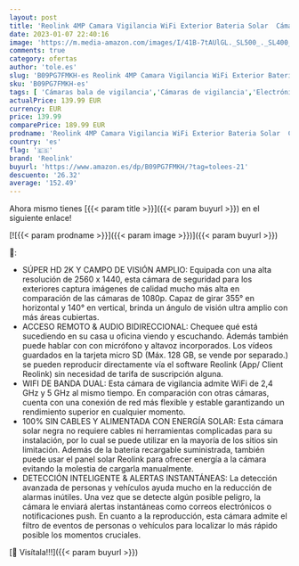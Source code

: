 ```yaml
---
layout: post
title: 'Reolink 4MP Camara Vigilancia WiFi Exterior Bateria Solar  Cámara de Vigilancia 360 Grados Sin Cable  WiFi 2 4/5 GHz  Detección Smart  Compatible con Alexa & Cloud  Argus PT Negro  con Panel Solar'
date: 2023-01-07 22:40:16
image: 'https://m.media-amazon.com/images/I/41B-7tAUlGL._SL500_._SL400_.jpg'
comments: true
category: ofertas
author: 'tole.es'
slug: 'B09PG7FMKH-es Reolink 4MP Camara Vigilancia WiFi Exterior Bateria Solar...'
sku: 'B09PG7FMKH-es'
tags: [ 'Cámaras bala de vigilancia','Cámaras de vigilancia','Electrónica','Fotografía y videocámaras','alexa','reolink','🇪🇸', ]
actualPrice: 139.99 EUR
currency: EUR
price: 139.99
comparePrice: 189.99 EUR
prodname: 'Reolink 4MP Camara Vigilancia WiFi Exterior Bateria Solar  Cámara de Vigilancia 360 Grados Sin Cable  WiFi 2 4/5 GHz  Detección Smart  Compatible con Alexa & Cloud  Argus PT Negro  con Panel Solar'
country: 'es'
flag: '🇪🇸'
brand: 'Reolink'
buyurl: 'https://www.amazon.es/dp/B09PG7FMKH/?tag=tolees-21'
descuento: '26.32'
average: '152.49'
---
```


Ahora mismo tienes [{{< param title >}}]({{< param buyurl >}}) en el siguiente enlace!

[![{{< param prodname >}}]({{< param image >}})]({{< param buyurl >}})

🔎:

- SÚPER HD 2K Y CAMPO DE VISIÓN AMPLIO: Equipada con una alta resolución de 2560 x 1440, esta cámara de seguridad para los exteriores captura imágenes de calidad mucho más alta en comparación de las cámaras de 1080p. Capaz de girar 355° en horizontal y 140° en vertical, brinda un ángulo de visión ultra amplio con más áreas cubiertas.
- ACCESO REMOTO & AUDIO BIDIRECCIONAL: Chequee qué está sucediendo en su casa u oficina viendo y escuchando. Además también puede hablar con con micrófono y altavoz incorporados. Los vídeos guardados en la tarjeta micro SD (Máx. 128 GB, se vende por separado.) se pueden reproducir directamente vía el software Reolink (App/ Client Reolink) sin necesidad de tarifa de suscripción alguna.
- WIFI DE BANDA DUAL: Esta cámara de vigilancia admite WiFi de 2,4 GHz y 5 GHz al mismo tiempo. En comparación con otras cámaras, cuenta con una conexión de red más flexible y estable garantizando un rendimiento superior en cualquier momento.
- 100% SIN CABLES Y ALIMENTADA CON ENERGÍA SOLAR: Esta cámara solar negra no requiere cables ni herramientas complicadas para su instalación, por lo cual se puede utilizar en la mayoría de los sitios sin limitación. Además de la batería recargable suministrada, también puede usar el panel solar Reolink para ofrecer energía a la cámara evitando la molestia de cargarla manualmente.
- DETECCIÓN INTELIGENTE & ALERTAS INSTANTÁNEAS: La detección avanzada de personas y vehículos ayuda mucho en la reducción de alarmas inútiles. Una vez que se detecte algún posible peligro, la cámara le enviará alertas instantáneas como correos electrónicos o notificaciones push. En cuanto a la reproducción, esta cámara admite el filtro de eventos de personas o vehículos para localizar lo más rápido posible los momentos cruciales.

[🛒 Visítala!!!]({{< param buyurl >}})
